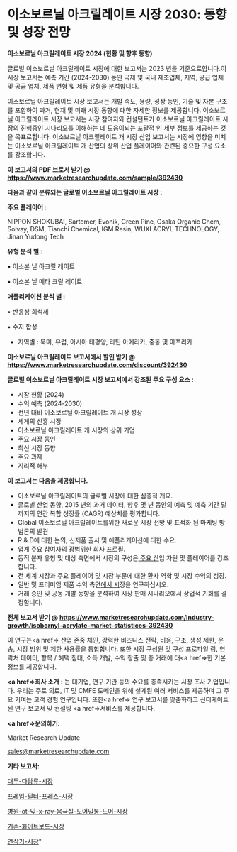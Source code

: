 # 이소보르닐 아크릴레이트 시장 2030: 동향 및 성장 전망

<strong>이소보르닐 아크릴레이트 시장 2024 (현황 및 향후 동향)</strong>

글로벌 이소보르닐 아크릴레이트 시장에 대한 보고서는 2023 년을 기준으로합니다.이 시장 보고서는 예측 기간 (2024-2030) 동안 국제 및 국내 제조업체, 지역, 공급 업체 및 공급 업체, 제품 변형 및 제품 유형을 분석합니다.

이소보르닐 아크릴레이트 시장 보고서는 개발 속도, 용량, 성장 동인, 기술 및 자본 구조를 포함하여 과거, 현재 및 미래 시장 동향에 대한 자세한 정보를 제공합니다. 이소보르닐 아크릴레이트 시장 보고서는 시장 참여자와 컨설턴트가 이소보르닐 아크릴레이트 시장의 진행중인 시나리오를 이해하는 데 도움이되는 포괄적 인 세부 정보를 제공하는 것을 목표로합니다. 이소보르닐 아크릴레이트 개 시장 산업 보고서는 시장에 영향을 미치는 이소보르닐 아크릴레이트 개 산업의 상위 산업 플레이어와 관련된 중요한 구성 요소를 강조합니다.



<strong>이 보고서의 PDF 브로셔 받기 @ <a href=https://www.marketresearchupdate.com/sample/392430>https://www.marketresearchupdate.com/sample/392430</a></strong>



<strong>다음과 같이 분류되는 글로벌 이소보르닐 아크릴레이트 시장 :</strong>



<strong>주요 플레이어 :</strong>

NIPPON SHOKUBAI, Sartomer, Evonik, Green Pine, Osaka Organic Chem, Solvay, DSM, Tianchi Chemical, IGM Resin, WUXI ACRYL TECHNOLOGY, Jinan Yudong Tech



<strong>유형 분석 별 :</strong>

• 이소본 닐 아크릴 레이트

• 이소본 닐 메타 크릴 레이트



<strong>애플리케이션 분석 별 :</strong>

• 반응성 희석제

• 수지 합성

<ul>
  <li>지역별 : 북미, 유럽, 아시아 태평양, 라틴 아메리카, 중동 및 아프리카</li>
</ul>


<strong>이소보르닐 아크릴레이트 보고서에서 할인 받기 @ <a href=https://www.marketresearchupdate.com/discount/392430>https://www.marketresearchupdate.com/discount/392430</a></strong>



<strong>글로벌 이소보르닐 아크릴레이트 시장 보고서에서 강조된 주요 구성 요소 :</strong>
<ul>
  <li>시장 현황 (2024)</li>
  <li>수익 예측 (2024-2030)</li>
  <li>전년 대비 이소보르닐 아크릴레이트 개 시장 성장</li>
  <li>세계의 신흥 시장</li>
  <li>이소보르닐 아크릴레이트 개 시장의 상위 기업</li>
  <li>주요 시장 동인</li>
  <li>최신 시장 동향</li>
  <li>주요 과제</li>
  <li>지리적 해부</li>
</ul>


<strong>이 보고서는 다음을 제공합니다.</strong>
<ul>
  <li>이소보르닐 아크릴레이트의 글로벌 시장에 대한 심층적 개요.</li>
  <li>글로벌 산업 동향, 2015 년의 과거 데이터, 향후 몇 년 동안의 예측 및 예측 기간 말까지의 연간 복합 성장률 (CAGR) 예상치를 평가합니다.</li>
  <li>Global 이소보르닐 아크릴레이트를위한 새로운 시장 전망 및 표적화 된 마케팅 방법론의 발견</li>
  <li>R &amp; D에 대한 논의, 신제품 출시 및 애플리케이션에 대한 수요.</li>
  <li>업계 주요 참여자의 광범위한 회사 프로필.</li>
  <li>동적 분자 유형 및 대상 측면에서 시장의 구성은<a href=> 주요 산</a>업 자원 및 플레이어를 강조합니다.</li>
  <li>전 세계 시장과 주요 플레이어 및 시장 부문에 대한 환자 역학 및 시장 수익의 성장.</li>
  <li>일반 및 프리미엄 제품 수익 측면<a href=>에서 시</a>장을 연구하십시오.</li>
  <li>거래 승인 및 공동 개발 동향을 분석하여 시장 판매 시나리오에서 상업적 기회를 결정합니다.</li>
</ul>



<strong>전체 보고서 받기 @ <a href=https://www.marketresearchupdate.com/industry-growth/isobornyl-acrylate-market-statistices-392430>https://www.marketresearchupdate.com/industry-growth/isobornyl-acrylate-market-statistices-392430</a></strong>

이 연구는<a href=> 산업 존중</a> 체인, 강력한 비즈니스 전략, 비용, 구조, 생성 제한, 운송, 시장 범위 및 제한 사용률을 통합합니다. 또한 시장 구성원 및 구성 프로파일 링, 연락처 데이터, 항목 / 혜택 침대, 소득 개발, 수익 창출 및 총 거래에 대<a href=>한 기본 </a>정보를 제공합니다.



<strong><a href=>회사 소</a>개 :</strong>
는 대기업, 연구 기관 등의 수요를 충족시키는 시장 조사 기업입니다. 우리는 주로 의료, IT 및 CMFE 도메인을 위해 설계된 여러 서비스를 제공하며 그 주요 기여는 고객 경험 연구입니다. 또한<a href=> 연구 보</a>고서를 맞춤화하고 신디케이트 된 연구 보고서 및 컨설팅 <a href=>서비스</a>를 제공합니다.



<strong><a href=>문의하기:</a></strong>

Market Research Update

sales@marketresearchupdate.com



<strong>기타 보고서:</strong>

<a href=https://www.linkedin.com/pulse/대두-다당류-시장-세분화-연구-및-목표-고객2029년-consumer-connection-chronicles-24-/>대두-다당류-시장</a>

<a href=https://www.linkedin.com/pulse/프레임-필터-프레스-시장-진입-전략-및-위험-평가2029년-consumer-connection-chronicles-24--dxrsf/>프레임-필터-프레스-시장</a>

<a href=https://www.linkedin.com/pulse/병원-ot-및-x-ray-음극실-도어밀봉-도어-시장-동향-성장-4bbvf/>병원-ot-및-x-ray-음극실-도어밀봉-도어-시장</a>

<a href=https://www.linkedin.com/pulse/기존-화이트보드-시장-세분화-연구-및-목표-고객2030년-market-matrix-musings-analysis-ll4yf/>기존-화이트보드-시장</a>

<a href=https://www.linkedin.com/pulse/연삭기-시장-현재-및-미래-성장-2030-survey-spotlight-pro-24-analysis-fkvdf/>연삭기-시장</a>"
